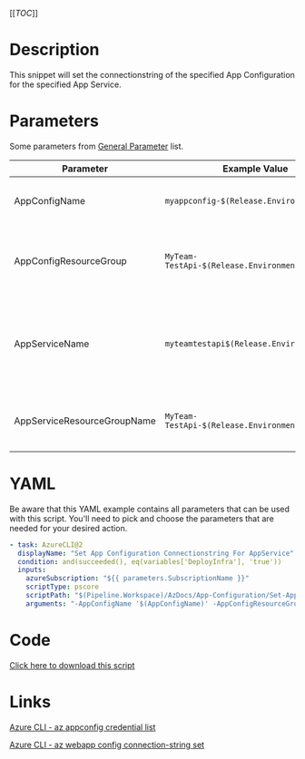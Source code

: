 [[_TOC_]]

# Description

This snippet will set the connectionstring of the specified App Configuration for the specified App Service.

# Parameters

Some parameters from [General Parameter](/Azure/AzDocs-v1/Scripts) list.

| Parameter                   | Example Value                               | Description                                                                                  |
| --------------------------- | ------------------------------------------- | -------------------------------------------------------------------------------------------- |
| AppConfigName               | `myappconfig-$(Release.EnvironmentName)`    | The name of the app configuration resource.                                                  |
| AppConfigResourceGroup      | `MyTeam-TestApi-$(Release.EnvironmentName)` | The ResourceGroup where your app configuration resides in.                                   |
| AppServiceName              | `myteamtestapi$(Release.EnvironmentName)`   | The name of the app service. It's recommended to stick to lowercase alphanumeric characters. |
| AppServiceResourceGroupName | `MyTeam-TestApi-$(Release.EnvironmentName)` | The resourcegroup where the app service resides in                                           |

# YAML

Be aware that this YAML example contains all parameters that can be used with this script. You'll need to pick and choose the parameters that are needed for your desired action.

```yaml
- task: AzureCLI@2
  displayName: "Set App Configuration Connectionstring For AppService"
  condition: and(succeeded(), eq(variables['DeployInfra'], 'true'))
  inputs:
    azureSubscription: "${{ parameters.SubscriptionName }}"
    scriptType: pscore
    scriptPath: "$(Pipeline.Workspace)/AzDocs/App-Configuration/Set-App-Configuration-Connectionstring-For-AppService.ps1"
    arguments: "-AppConfigName '$(AppConfigName)' -AppConfigResourceGroupName '$(AppConfigResourceGroupName)' -AppServiceName '$(AppServiceName)' -AppServiceResourceGroupName '$(AppServiceResourceGroupName)' -AppServiceSlotName '$(AppServiceSlotName)' -ReadOnlyConnectionString '$(ReadOnlyConnectionString)'"
```

# Code

[Click here to download this script](../../../../src/App-Configuration/Set-App-Configuration-Connectionstring-For-AppService.ps1)

# Links

[Azure CLI - az appconfig credential list](https://docs.microsoft.com/en-us/cli/azure/appconfig/credential?view=azure-cli-latest#az_appconfig_credential_list)

[Azure CLI - az webapp config connection-string set](https://docs.microsoft.com/en-us/cli/azure/webapp/config/connection-string?view=azure-cli-latest#az_webapp_config_connection_string_set)
